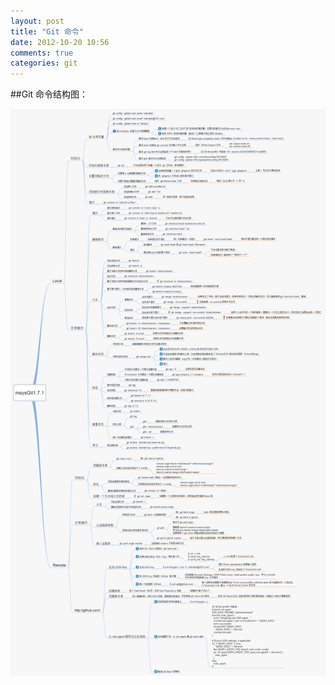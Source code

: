 ```yaml
---
layout: post
title: "Git 命令"
date: 2012-10-20 10:56
comments: true
categories: git
---
```

##Git 命令结构图：  
 
<!--more-->

![git command](/images/blog/git-command.png)